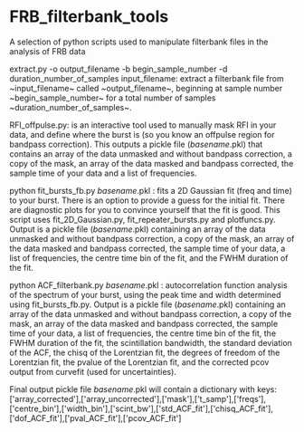 # FRB_filterbank_tools
A selection of python scripts used to manipulate filterbank files in the analysis of FRB data

extract.py -o output_filename -b begin_sample_number -d duration_number_of_samples input_filename: extract a filterbank file from ~input_filename~ called ~output_filename~, beginning at sample number ~begin_sample_number~ for a total number of samples ~duration_number_of_samples~.

RFI_offpulse.py: is an interactive tool used to manually mask RFI in your data, and define where the burst is (so you know an offpulse region for bandpass correction).
This outputs a pickle file (*basename*.pkl) that contains an array of the data unmasked and without bandpass correction, a copy of the mask, an array of the data masked and bandpass corrected, the sample time of your data and a list of frequencies. 

python fit_bursts_fb.py *basename*.pkl : fits a 2D Gaussian fit (freq and time) to your burst. There is an option to provide a guess for the initial fit. There are diagnostic plots for you to convince yourself that the fit is good. This script uses fit_2D_Gaussian.py, fit_repeater_bursts.py and plotfuncs.py. Output is a pickle file (*basename*.pkl) containing an array of the data unmasked and without bandpass correction, a copy of the mask, an array of the data masked and bandpass corrected, the sample time of your data, a list of frequencies, the centre time bin of the fit, and the FWHM duration of the fit.

python ACF_filterbank.py *basename*.pkl : autocorrelation function analysis of the spectrum of your burst, using the peak time and width determined using fit_bursts_fb.py. Output is a pickle file (*basename*.pkl) containing an array of the data unmasked and without bandpass correction, a copy of the mask, an array of the data masked and bandpass corrected, the sample time of your data, a list of frequencies, the centre time bin of the fit, the FWHM duration of the fit, the scintillation bandwidth, the standard deviation of the ACF, the chisq of the Lorentzian fit, the degrees of freedom of the Lorentzian fit, the pvalue of the Lorentzian fit, and the corrected pcov output from curvefit (used for uncertainties).


Final output pickle file *basename*.pkl will contain a dictionary with keys:
['array_corrected'],['array_uncorrected'],['mask'],['t_samp'],['freqs'],['centre_bin'],['width_bin'],['scint_bw'],['std_ACF_fit'],['chisq_ACF_fit'],['dof_ACF_fit'],['pval_ACF_fit'],['pcov_ACF_fit']

